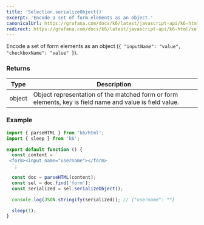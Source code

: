 ```yaml
---
title: 'Selection.serializeObject()'
excerpt: 'Encode a set of form elements as an object.'
canonicalUrl: https://grafana.com/docs/k6/latest/javascript-api/k6-html/selection/selection-serializeobject/
redirect: https://grafana.com/docs/k6/latest/javascript-api/k6-html/selection/selection-serializeobject/
---
```


Encode a set of form elements as an object (`{ "inputName": "value", "checkboxName": "value" }`).

### Returns

| Type   | Description                                                                                             |
| ------ | ------------------------------------------------------------------------------------------------------- |
| object | Object representation of the matched form or form elements, key is field name and value is field value. |

### Example

<CodeGroup labels={[]}>

```javascript
import { parseHTML } from 'k6/html';
import { sleep } from 'k6';

export default function () {
  const content = `
 <form><input name="username"></form>
  `;

  const doc = parseHTML(content);
  const sel = doc.find('form');
  const serialized = sel.serializeObject();

  console.log(JSON.stringify(serialized)); // {"username": ""}

  sleep(1);
}
```

</CodeGroup>
